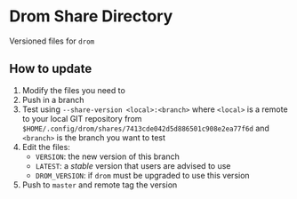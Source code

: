 # Drom Share Directory

Versioned files for `drom`

## How to update

1. Modify the files you need to
2. Push in a branch
3. Test using `--share-version <local>:<branch>` where `<local>` is a remote
   to your local GIT repository from
   `$HOME/.config/drom/shares/7413cde042d5d886501c908e2ea77f6d`
   and `<branch>` is the branch you want to test
4. Edit the files:
   * `VERSION`: the new version of this branch
   * `LATEST`: a *stable* version that users are advised to use
   * `DROM_VERSION`: if `drom` must be upgraded to use this version
5. Push to `master` and remote tag the version

